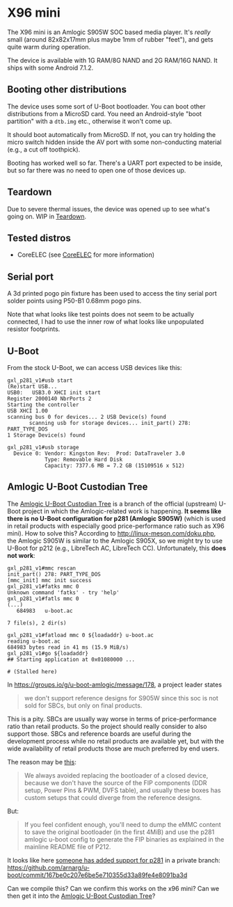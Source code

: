 # X96 mini

The X96 mini is an Amlogic S905W SOC based media player. It's *really* small (around 82x82x17mm plus maybe 1mm of rubber "feet"), and gets quite warm during operation.

The device is available with 1G RAM/8G NAND and 2G RAM/16G NAND. It ships with some Android 7.1.2.


## Booting other distributions

The device uses some sort of U-Boot bootloader. You can boot other distributions from a MicroSD card. You need an Android-style "boot partition" with a `dtb.img` etc., otherwise it won't come up.

It should boot automatically from MicroSD. If not, you can try holding the micro switch hidden inside the AV port with some non-conducting material (e.g., a cut off toothpick).

Booting has worked well so far. There's a UART port expected to be inside, but so far there was no need to open one of those devices up.


## Teardown

Due to severe thermal issues, the device was opened up to see what's going on. WIP in [Teardown](Teardown.md).


## Tested distros

- CoreELEC (see [CoreELEC](CoreELEC.md) for more information)


## Serial port

A 3d printed pogo pin fixture has been used to access the tiny serial port solder points using P50-B1 0.68mm pogo pins.

Note that what looks like test points does not seem to be actually connected, I had to use the inner row of what looks like unpopulated resistor footprints.

## U-Boot

From the stock U-Boot, we can access USB devices like this:

```
gxl_p281_v1#usb start
(Re)start USB...
USB0:   USB3.0 XHCI init start
Register 2000140 NbrPorts 2
Starting the controller
USB XHCI 1.00
scanning bus 0 for devices... 2 USB Device(s) found
       scanning usb for storage devices... init_part() 278: PART_TYPE_DOS
1 Storage Device(s) found

gxl_p281_v1#usb storage
  Device 0: Vendor: Kingston Rev:  Prod: DataTraveler 3.0
            Type: Removable Hard Disk
            Capacity: 7377.6 MB = 7.2 GB (15109516 x 512)
```

## Amlogic U-Boot Custodian Tree

The [Amlogic U-Boot Custodian Tree](https://gitlab.denx.de/u-boot/custodians/u-boot-amlogic) is a branch of the official (upstream) U-Boot project in which the Amlogic-related work is happening. __It seems like there is no U-Boot configuration for p281 (Amlogic S905W)__  (which is used in retail products with especially good price-performance ratio such as X96 mini). How to solve this? According to http://linux-meson.com/doku.php, the Amlogic S905W is similar to the Amlogic S905X, so we might try to use U-Boot for p212 (e.g., LibreTech AC, LibreTech CC). Unfortunately, this __does not work__:

```
gxl_p281_v1#mmc rescan
init_part() 278: PART_TYPE_DOS
[mmc_init] mmc init success
gxl_p281_v1#fatks mmc 0
Unknown command 'fatks' - try 'help'
gxl_p281_v1#fatls mmc 0
(...)
   684983   u-boot.ac 

7 file(s), 2 dir(s)

gxl_p281_v1#fatload mmc 0 ${loadaddr} u-boot.ac
reading u-boot.ac
684983 bytes read in 41 ms (15.9 MiB/s)
gxl_p281_v1#go ${loadaddr}
## Starting application at 0x01080000 ...

# (Stalled here)
```

In https://groups.io/g/u-boot-amlogic/message/178, a project leader states

> we don't support reference designs for S905W since this soc is not sold for SBCs, but only on final products.

This is a pity. SBCs are usually way worse in terms of price-performance ratio than retail products. So the project should really consider to also support those. SBCs and reference boards are useful during the development process while no retail products are available yet, but with the wide availability of retail products those are much preferred by end users.

The reason may be [this](https://groups.io/g/u-boot-amlogic/message/181):

> We always avoided replacing the bootloader of a closed device, because we don't have the source of
the FIP components (DDR setup, Power Pins & PWM, DVFS table), and usually these boxes has custom
setups that could diverge from the reference designs.

But:

> If you feel confident enough, you'll need to dump the eMMC content to save the original
bootloader (in the first 4MiB) and use the p281 amlogic u-boot config to generate the FIP
binaries as explained in the mainline README file of P212.

It looks like here [someone has added support for p281](https://www.codedbearder.com/posts/mainline-linux-on-tx3-mini/) in a private branch:
https://github.com/arnarg/u-boot/commit/167be0c207e6be5e710355d33a89fe4e8091ba3d

Can we compile this? Can we confirm this works on the x96 mini? Can we then get it into the [Amlogic U-Boot Custodian Tree](https://gitlab.denx.de/u-boot/custodians/u-boot-amlogic)?
